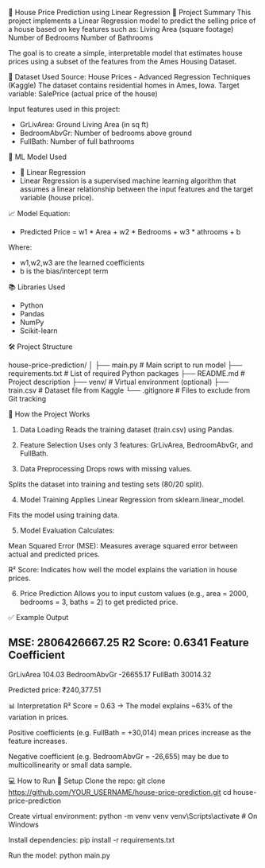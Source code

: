 🏡 House Price Prediction using Linear Regression
📌 Project Summary
This project implements a Linear Regression model to predict the selling price of a house based on key features such as:
Living Area (square footage)
Number of Bedrooms
Number of Bathrooms

The goal is to create a simple, interpretable model that estimates house prices using a subset of the features from the Ames Housing Dataset.

📂 Dataset Used
Source: House Prices - Advanced Regression Techniques (Kaggle)
The dataset contains residential homes in Ames, Iowa.
Target variable: SalePrice (actual price of the house)

Input features used in this project:

- GrLivArea: Ground Living Area (in sq ft)
- BedroomAbvGr: Number of bedrooms above ground
- FullBath: Number of full bathrooms

🧠 ML Model Used
- 🎯 Linear Regression
- Linear Regression is a supervised machine learning algorithm that assumes a linear relationship between the input features and the target variable (house price).

📈 Model Equation:
- Predicted Price = w1 * Area + w2 * Bedrooms + w3 * athrooms + b

Where: 
- w1,w2,w3 are the learned coefficients
- b is the bias/intercept term

📚 Libraries Used
- Python
- Pandas
- NumPy
- Scikit-learn

🛠️ Project Structure

house-price-prediction/
│
├── main.py                 # Main script to run model
├── requirements.txt        # List of required Python packages
├── README.md               # Project description
├── venv/                   # Virtual environment (optional)
├── train.csv               # Dataset file from Kaggle
└── .gitignore              # Files to exclude from Git tracking

🚀 How the Project Works
1. Data Loading
Reads the training dataset (train.csv) using Pandas.

2. Feature Selection
Uses only 3 features: GrLivArea, BedroomAbvGr, and FullBath.

3. Data Preprocessing
Drops rows with missing values.

Splits the dataset into training and testing sets (80/20 split).

4. Model Training
Applies Linear Regression from sklearn.linear_model.

Fits the model using training data.

5. Model Evaluation
Calculates:

Mean Squared Error (MSE): Measures average squared error between actual and predicted prices.

R² Score: Indicates how well the model explains the variation in house prices.

6. Price Prediction
Allows you to input custom values (e.g., area = 2000, bedrooms = 3, baths = 2) to get predicted price.

✅ Example Output

MSE: 2806426667.25
R2 Score: 0.6341
Feature        Coefficient
--------------------------
GrLivArea      104.03
BedroomAbvGr  -26655.17
FullBath       30014.32

Predicted price: ₹240,377.51

📊 Interpretation
R² Score = 0.63 → The model explains ~63% of the variation in prices.

Positive coefficients (e.g. FullBath = +30,014) mean prices increase as the feature increases.

Negative coefficient (e.g. BedroomAbvGr = -26,655) may be due to multicollinearity or small data sample.

💻 How to Run
🔧 Setup
Clone the repo:
git clone https://github.com/YOUR_USERNAME/house-price-prediction.git
cd house-price-prediction

Create virtual environment:
python -m venv venv
venv\Scripts\activate   # On Windows

Install dependencies:
pip install -r requirements.txt

Run the model:
python main.py


